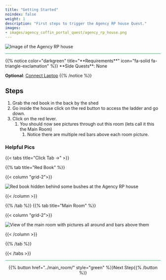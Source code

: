 ```yaml
---
title: "Getting Started"
noindex: false
weight: 1
description: "First steps to trigger the Agency RP house Quest."
images:
- images/agency_coffin_portal_quest/agency_rp_house.png
---
```


![Image of the Agency RP house](/images/agency_coffin_portal_quest/agency_rp_house_w400px.png)

<hr style="background-color: #28b44c" size=8>
{{% notice color="darkgreen" title="**Requirements**" icon="fa-solid fa-triangle-exclamation"  %}}
**Side Quests**: None 

**Optional**:  [Connect Laptop](lore/tools/connect_laptop)
{{% /notice %}}

## Steps

1. Grab the red book in the back by the shed
1. Go inside the house click on the red button to access the ladder and go down.
1. Click on the red lever.
    1. You should now see pictures through out this room (lets call it this the Main Room)
        1. Notice there are multiple red bars above each room picture.

### Helpful Pics
{{< tabs title="Click Tab ->" >}}

{{% tab title="Red Book" %}}

{{< column "grid-2">}}

![Red book hidden behind some bushes at the Agency RP house](/images/agency_coffin_portal_quest/getting_started_grab_red_book_behind_bush.png)

{{< /column >}}

{{% /tab %}}
{{% tab title="Main Room" %}}

{{< column "grid-2">}}

![View of the main room with pictures all around and bars above them](/images/agency_coffin_portal_quest/getting_started_main_room.png)

{{< /column >}}

{{% /tab %}}

{{< /tabs >}}

<hr style="background-color: #28b44c" size=8>

<div align="center">{{% button href="../main_room/" style="green" %}}Next Step{{% /button %}}</div>


